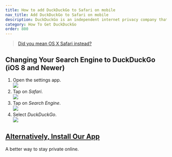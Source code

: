 ```yaml
---
title: How to add DuckDuckGo to Safari on mobile
nav_title: Add DuckDuckGo to Safari on mobile
description: DuckDuckGo is an independent internet privacy company that offers a private alternative to Google search & Chrome in one free app.
category: How To Get DuckDuckGo
order: 800
---
```


> <a href="{{ site.baseurl }}/desktop/safari">Did you mean OS X Safari instead?</a>

<h2>Changing Your Search Engine to DuckDuckGo (iOS 8 and Newer)</h2>
<ol>
    <li>
        Open the settings app.
        <br>
        <img src="{{ site.baseurl }}/images/837a376e260a3c576519500e36e52913.png" />
    </li>
    <li>
        Tap on <em>Safari</em>.
        <br>
        <img src="{{ site.baseurl }}/images/5abf4bfa8929da07b7f8deed1ea353d9.png" />
    </li>
    <li>
        Tap on <em>Search Engine</em>.
        <br>
        <img src="{{ site.baseurl }}/images/fe2bf703bdc3a6a0442cddace409b0db.png" />
    </li>
    <li>
        Select <em>DuckDuckGo</em>.
        <br>
        <img src="{{ site.baseurl }}/images/f9e3886a7bebee1080f3057ded594bd7.png" />
    </li>
</ol>

<h2>
    <a href="https://apps.apple.com/us/app/duckduckgo-private-browser/id663592361">Alternatively, Install Our App</a>
</h2>
A better way to stay private online.
